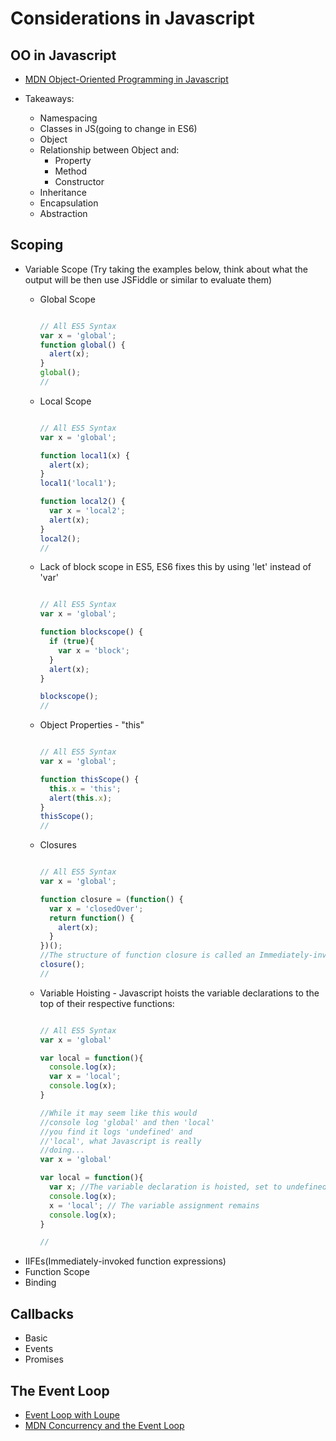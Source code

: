 # Considerations in Javascript

## OO in Javascript
* [MDN Object-Oriented Programming in Javascript](https://developer.mozilla.org/en-US/docs/Web/JavaScript/Introduction_to_Object-Oriented_JavaScript)

* Takeaways:
  * Namespacing
  * Classes in JS(going to change in ES6)
  * Object
  * Relationship between Object and:
    * Property
    * Method
    * Constructor
  * Inheritance
  * Encapsulation
  * Abstraction

## Scoping
  * Variable Scope (Try taking the examples below, think about what the output will be then use JSFiddle or similar to evaluate them)
    * Global Scope  
      ```javascript

      // All ES5 Syntax
      var x = 'global';
      function global() {
        alert(x);
      }
      global();
      //
      ```
    * Local Scope  
      ```javascript

      // All ES5 Syntax
      var x = 'global';

      function local1(x) {
        alert(x);
      }
      local1('local1');

      function local2() {
        var x = 'local2';
        alert(x);
      }
      local2();
      //
      ```  
    * Lack of block scope in ES5, ES6 fixes this by using 'let' instead of 'var'
      ```javascript

      // All ES5 Syntax
      var x = 'global';

      function blockscope() {
        if (true){
          var x = 'block';
        }
        alert(x);
      }

      blockscope();
      //
      ```  
    * Object Properties - "this"
      ```javascript

      // All ES5 Syntax
      var x = 'global';

      function thisScope() {
        this.x = 'this';
        alert(this.x);
      }
      thisScope();
      //
      ```  
    * Closures
      ```javascript

      // All ES5 Syntax
      var x = 'global';

      function closure = (function() {
        var x = 'closedOver';
        return function() {
          alert(x);
        }
      })();
      //The structure of function closure is called an Immediately-invoked function, covered more below. Note the return value of the IIFE is an anonymous function and that the variable x still holds onto it's scope and has access to the 'x' variable where the function was defined, this is a closure.
      closure();
      //
      ```       
    * Variable Hoisting - Javascript hoists the variable declarations to the top of their respective functions:

      ```javascript

      // All ES5 Syntax
      var x = 'global'

      var local = function(){
        console.log(x);
        var x = 'local';
        console.log(x);
      }

      //While it may seem like this would
      //console log 'global' and then 'local'
      //you find it logs 'undefined' and
      //'local', what Javascript is really
      //doing...
      var x = 'global'

      var local = function(){
        var x; //The variable declaration is hoisted, set to undefined
        console.log(x);
        x = 'local'; // The variable assignment remains
        console.log(x);
      }

      //
      ```
  * IIFEs(Immediately-invoked function expressions)
  * Function Scope
  * Binding


## Callbacks
  * Basic
  * Events
  * Promises

## The Event Loop
  * [Event Loop with Loupe](http://bit.ly/1Btu0Iy)
  * [MDN Concurrency and the Event Loop](https://developer.mozilla.org/en-US/docs/Web/JavaScript/EventLoop)
